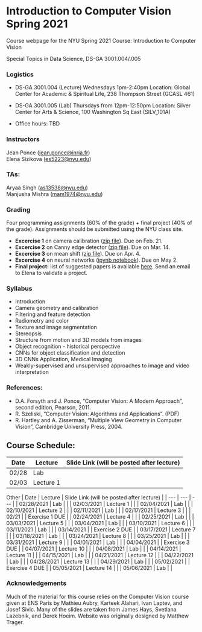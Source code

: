 # Introduction to Computer Vision Spring 2021
Course webpage for the NYU Spring 2021 Course: Introduction to Computer Vision

Special Topics in Data Science, DS-GA 3001.004/.005

### Logistics

* DS-GA 3001.004 (Lecture) 
Wednesdays 1pm-2:40pm 
Location: Global Center for Academic & Spiritual Life, 238 Thompson Street (GCASL 461)

* DS-GA 3001.005 (Lab) 
Thursdays from 12pm-12:50pm 
Location: Silver Center for Arts & Science, 100 Washington Sq East (SILV_101A)

* Office hours: TBD


### Instructors

Jean Ponce (jean.ponce@inria.fr)  
Elena Sizikova (es5223@nyu.edu)

### TAs:  
Aryaa Singh (as13538@nyu.edu)  
Manjusha Mishra (mam1974@nyu.edu)

### Grading

Four programming assignments (60% of the grade) + final project (40% of the
grade). Assignments should be submitted using the NYU class site.

* **Excercise 1** on camera calibration ([zip file](/homeworks/homework1.zip)).
Due on Feb. 21.
* **Excercise 2** on Canny edge detector ([zip file](/homeworks/homework2.zip)).
Due on Mar. 14.
* **Excercise 3** on mean shift ([zip file](/homeworks/homework3.zip)).
Due on Apr. 4.
* **Excercise 4** on neural networks ([ipynb notebook](/homeworks/homework4.ipynb)). 
Due on May 2.
* **Final project:** list of suggested papers is available [here](https://docs.google.com/document/d/15wjCUedE69u1c5ijW3S407oxISkLNlnHvB8ztOSvUUg/edit?usp=sharing). Send an email to Elena to validate a project. 

### Syllabus
  * Introduction
  * Camera geometry and calibration
  * Filtering and feature detection
  * Radiometry and color
  * Texture and image segmentation
  * Stereopsis
  * Structure from motion and 3D models from images
  * Object recognition - historical perspective
  * CNNs for object classification and detection
  * 3D CNNs Application, Medical Imaging
  * Weakly-supervised and unsupervised approaches to image and video interpretation 

### References:
* D.A. Forsyth and J. Ponce, “Computer Vision: A Modern Approach”, second edition, Pearson, 2011.
* R. Szeliski, “Computer Vision: Algorithms and Applications”. (PDF)
* R. Hartley and A. Zisserman, “Multiple View Geometry in Computer Vision”, Cambridge University Press, 2004.
  
## Course Schedule: 

| Date  | Lecture | Slide Link (will be posted after lecture) |
| ----- | ------- | ----------------------------------------- |
| 02/28 | Lab |  |
| 02/03  | Lecture 1 |  |


Other
| Date | Lecture | Slide Link (will be posted after lecture) |
| --- | --- | --- |
| 02/28/2021 | Lab  |  |
| 02/03/2021 | Lecture 1 |  |
| 02/04/2021 | Lab |  |
| 02/10/2021 | Lecture 2 |  |
| 02/11/2021 | Lab |  |
| 02/17/2021 | Lecture 3 |  |
| 02/21 | | Exercise 1 DUE |
| 02/24/2021 | Lecture 4 |  |
| 02/25/2021 | Lab |  |
| 03/03/2021 | Lecture 5 |  |
| 03/04/2021 | Lab |  |
| 03/10/2021 | Lecture 6 |  |
| 03/11/2021 | Lab |  |
| 03/14/2021 |  | Exercise 2 DUE |
| 03/17/2021 | Lecture 7 |  |
| 03/18/2021 | Lab |  |
| 03/24/2021 | Lecture 8 |  |
| 03/25/2021 | Lab |  |
| 03/31/2021 | Lecture 9 |  |
| 04/01/2021 | Lab |  |
| 04/04/2021 |  | Exercise 3 DUE |
| 04/07/2021 | Lecture 10 |  |
| 04/08/2021 | Lab |  |
| 04/14/2021 | Lecture 11 |  |
| 04/15/2021 | Lab |  |
| 04/21/2021 | Lecture 12 |  |
| 04/22/2021 | Lab |  |
| 04/28/2021 | Lecture 13 |  |
| 04/29/2021 | Lab |  |
| 05/02/2021 | | Exercise 4 DUE |
| 05/05/2021 | Lecture 14 |  |
| 05/06/2021 | Lab |  |

### Acknowledgements
Much of the material for this course relies on the Computer Vision course given at ENS Paris by Mathieu Aubry, Karteek Alahari, Ivan Laptev, and Josef Sivic. Many of the slides are taken from James Hays, Svetlana Lazebnik, and Derek Hoeim. Website was originally designed by Matthew Trager.
